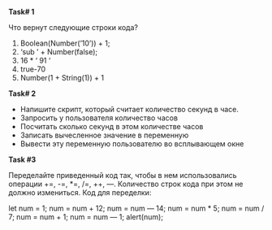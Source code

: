 **Task# 1**

Что вернут следующие строки кода?

1. Boolean(Number(’10’)) + 1;
2. ‘sub ’ + Number(false);
3. 16  *  ‘      91    ‘
4. true-70
5. Number(1 + String(1)) + 1


**Task# 2**

* Напишите скрипт, который считает количество секунд в часе.
* Запросить у пользователя количество часов
* Посчитать сколько секунд в этом количестве часов
* Записать вычесленное значение в переменную
* Вывести эту переменную пользователю во всплывающем окне


**Task #3**

Переделайте приведенный код так, чтобы в нем использовались операции +=, -=, *=, /=, ++, —. 
Количество строк кода при этом не должно измениться. Код для переделки:

let num = 1;
num = num + 12;
num = num — 14;
num = num * 5;
num = num / 7;
num = num + 1;
num = num — 1;
alert(num);